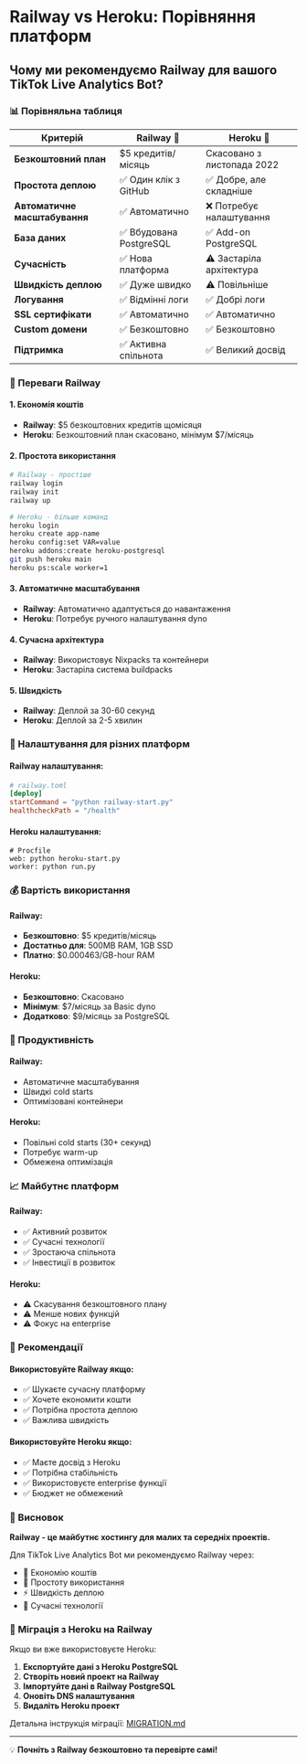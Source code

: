 # Railway vs Heroku: Порівняння платформ

## Чому ми рекомендуємо Railway для вашого TikTok Live Analytics Bot?

### 📊 Порівняльна таблиця

| Критерій | Railway 🚄 | Heroku 🏢 |
|----------|------------|-----------|
| **Безкоштовний план** | $5 кредитів/місяць | Скасовано з листопада 2022 |
| **Простота деплою** | ✅ Один клік з GitHub | ✅ Добре, але складніше |
| **Автоматичне масштабування** | ✅ Автоматично | ❌ Потребує налаштування |
| **База даних** | ✅ Вбудована PostgreSQL | ✅ Add-on PostgreSQL |
| **Сучасність** | ✅ Нова платформа | ⚠️ Застаріла архітектура |
| **Швидкість деплою** | ✅ Дуже швидко | ⚠️ Повільніше |
| **Логування** | ✅ Відмінні логи | ✅ Добрі логи |
| **SSL сертифікати** | ✅ Автоматично | ✅ Автоматично |
| **Custom домени** | ✅ Безкоштовно | ✅ Безкоштовно |
| **Підтримка** | ✅ Активна спільнота | ✅ Великий досвід |

### 🎯 Переваги Railway

#### 1. **Економія коштів**
- **Railway**: $5 безкоштовних кредитів щомісяця
- **Heroku**: Безкоштовний план скасовано, мінімум $7/місяць

#### 2. **Простота використання**
```bash
# Railway - простіше
railway login
railway init
railway up

# Heroku - більше команд
heroku login
heroku create app-name
heroku config:set VAR=value
heroku addons:create heroku-postgresql
git push heroku main
heroku ps:scale worker=1
```

#### 3. **Автоматичне масштабування**
- **Railway**: Автоматично адаптується до навантаження
- **Heroku**: Потребує ручного налаштування dyno

#### 4. **Сучасна архітектура**
- **Railway**: Використовує Nixpacks та контейнери
- **Heroku**: Застаріла система buildpacks

#### 5. **Швидкість**
- **Railway**: Деплой за 30-60 секунд
- **Heroku**: Деплой за 2-5 хвилин

### 🔧 Налаштування для різних платформ

#### Railway налаштування:
```toml
# railway.toml
[deploy]
startCommand = "python railway-start.py"
healthcheckPath = "/health"
```

#### Heroku налаштування:
```
# Procfile
web: python heroku-start.py
worker: python run.py
```

### 💰 Вартість використання

#### Railway:
- **Безкоштовно**: $5 кредитів/місяць
- **Достатньо для**: 500MB RAM, 1GB SSD
- **Платно**: $0.000463/GB-hour RAM

#### Heroku:
- **Безкоштовно**: Скасовано
- **Мінімум**: $7/місяць за Basic dyno
- **Додатково**: $9/місяць за PostgreSQL

### 🚀 Продуктивність

#### Railway:
- Автоматичне масштабування
- Швидкі cold starts
- Оптимізовані контейнери

#### Heroku:
- Повільні cold starts (30+ секунд)
- Потребує warm-up
- Обмежена оптимізація

### 📈 Майбутнє платформ

#### Railway:
- ✅ Активний розвиток
- ✅ Сучасні технології
- ✅ Зростаюча спільнота
- ✅ Інвестиції в розвиток

#### Heroku:
- ⚠️ Скасування безкоштовного плану
- ⚠️ Менше нових функцій
- ⚠️ Фокус на enterprise

### 🎯 Рекомендації

#### Використовуйте Railway якщо:
- ✅ Шукаєте сучасну платформу
- ✅ Хочете економити кошти
- ✅ Потрібна простота деплою
- ✅ Важлива швидкість

#### Використовуйте Heroku якщо:
- ✅ Маєте досвід з Heroku
- ✅ Потрібна стабільність
- ✅ Використовуєте enterprise функції
- ✅ Бюджет не обмежений

### 📝 Висновок

**Railway - це майбутнє хостингу для малих та середніх проектів.**

Для TikTok Live Analytics Bot ми рекомендуємо Railway через:
- 🎯 Економію коштів
- 🚀 Простоту використання
- ⚡ Швидкість деплою
- 🔧 Сучасні технології

### 🔄 Міграція з Heroku на Railway

Якщо ви вже використовуєте Heroku:

1. **Експортуйте дані з Heroku PostgreSQL**
2. **Створіть новий проект на Railway**
3. **Імпортуйте дані в Railway PostgreSQL**
4. **Оновіть DNS налаштування**
5. **Видаліть Heroku проект**

Детальна інструкція міграції: [MIGRATION.md](MIGRATION.md)

---

💡 **Почніть з Railway безкоштовно та перевірте самі!** 